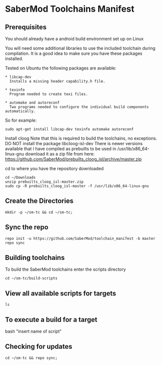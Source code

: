 SaberMod Toolchains Manifest
=====================

Prerequisites
----------------------

You should already have a android build environment set up on Linux

You will need some additional libraries to use the included toolchain during compilation.  It is a good idea to make sure you have these packages installed.

Tested on Ubuntu the following packages are available:

    * libcap-dev
      Installs a missing header capability.h file.

    * texinfo
      Program needed to create texi files.

    * automake and autoreconf
      Two programs needed to configure the individual build components automatically.

So for example:

    sudo apt-get install libcap-dev texinfo automake autoreconf

Install cloog
Note that this is required to build the toolchains, no exceptions.  DO NOT install the package libcloog-isl-dev
There is newer versions available that I have compiled as prebuilts to be used in /usr/lib/x86_64-linux-gnu
download it as a zip file from here:
https://github.com/SaberMod/prebuilts_cloog_isl/archive/master.zip

cd to where you have the repository downloaded

    cd ~/Downloads
    unzip prebuilts_cloog_isl-master.zip
    sudo cp -R prebuilts_cloog_isl-master -f /usr/lib/x86_64-linux-gnu

Create the Directories
----------------------

    mkdir -p ~/sm-tc && cd ~/sm-tc;

Sync the repo
----------------------

    repo init -u https://github.com/SaberMod/toolchain_manifest -b master
    repo sync

Building toolchains
----------------------

To build the SaberMod toolchains enter the scripts directory

    cd ~/sm-tc/build-scripts

View all available scripts for targets
----------------------

    ls

To execute a build for a target
----------------------

bash "insert name of script"

Checking for updates
----------------------

    cd ~/sm-tc && repo sync;
